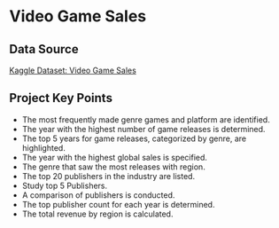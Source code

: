<!DOCTYPE html>
<html lang="en">
<head>
    <meta charset="UTF-8">
    <meta name="viewport" content="width=device-width, initial-scale=1.0">
   
</head>
<body>
    <h1>Video Game Sales</h1>
    <h2>Data Source</h2>
    <p><a href="https://www.kaggle.com/datasets/gregorut/videogamesales">Kaggle Dataset: Video Game Sales</a></p>
    <h2>Project Key Points</h2>
    <ul>
        <li>The most frequently made genre games and platform are identified.</li>
        <li>The year with the highest number of game releases is determined.</li>
        <li>The top 5 years for game releases, categorized by genre, are highlighted.</li>
        <li>The year with the highest global sales is specified.</li>
        <li>The genre that saw the most releases with region.</li>
        <li>The top 20 publishers in the industry are listed.</li>
        <li>Study top 5 Publishers.</li>
        <li>A comparison of publishers is conducted.</li>
        <li>The top publisher count for each year is determined.</li>
        <li>The total revenue by region is calculated.</li>
    </ul>
</body>
</html>
